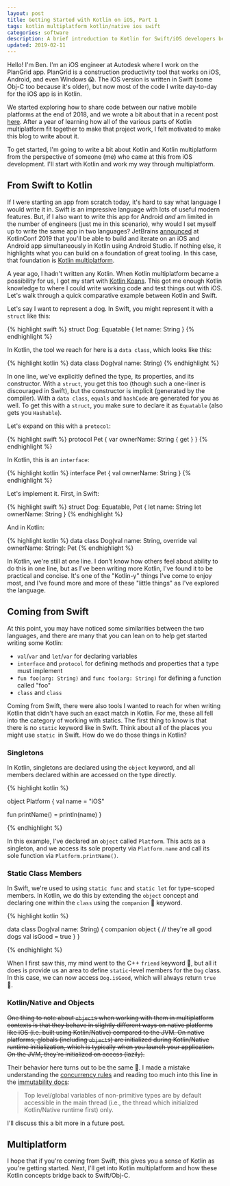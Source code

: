 ```yaml
---
layout: post
title: Getting Started with Kotlin on iOS, Part 1
tags: kotlin multiplatform kotlin/native ios swift
categories: software
description: A brief introduction to Kotlin for Swift/iOS developers before diving into Kotlin multiplatform.
updated: 2019-02-11
---
```


Hello! I'm Ben. I'm an iOS engineer at Autodesk where I work on the PlanGrid app. PlanGrid is a construction productivity tool that works on iOS, Android, and even Windows 😱. The iOS version is written in Swift (some Obj-C too because it's older), but now most of the code I write day-to-day for the iOS app is in Kotlin.

We started exploring how to share code between our native mobile platforms at the end of 2018, and we wrote a bit about that in a recent post [here](https://medium.com/plangrid-technology/cross-platform-with-kotlin-native-at-plangrid-3e84b9cfe39c). After a year of learning how all of the various parts of Kotlin multiplatform fit together to make that project work, I felt motivated to make this blog to write about it.

To get started, I'm going to write a bit about Kotlin and Kotlin multiplatform from the perspective of someone (me) who came at this from iOS development. I'll start with Kotlin and work my way through multiplatform.

## From Swift to Kotlin

If I were starting an app from scratch today, it's hard to say what language I would write it in. Swift is an impressive language with lots of useful modern features. But, if I also want to write this app for Android _and_ am limited in the number of engineers (just me in this scenario), why would I set myself up to write the same app in two languages? JetBrains [announced](https://blog.jetbrains.com/kotlin/2019/12/what-to-expect-in-kotlin-1-4-and-beyond) at KotlinConf 2019 that you'll be able to build and iterate on an iOS and Android app simultaneously in Kotlin using Android Studio. If nothing else, it highlights what you can build on a foundation of great tooling. In this case, that foundation is [Kotlin multiplatform](https://www.jetbrains.com/lp/mobilecrossplatform).

A year ago, I hadn't written any Kotlin. When Kotlin multiplatform became a possibility for us, I got my start with [Kotlin Koans](https://play.kotlinlang.org/koans/). This got me enough Kotlin knowledge to where I could write working code and test things out with iOS. Let's walk through a quick comparative example between Kotlin and Swift.

Let's say I want to represent a dog. In Swift, you might represent it with a `struct` like this:

{% highlight swift %}
struct Dog: Equatable {
  let name: String
}
{% endhighlight %}

In Kotlin, the tool we reach for here is a `data class`, which looks like this:

{% highlight kotlin %}
data class Dog(val name: String)
{% endhighlight %}

In one line, we've explicitly defined the type, its properties, and its constructor. With a `struct`, you get this too (though such a one-liner is discouraged in Swift), but the constructor is implicit (generated by the compiler). With a `data class`, `equals` and `hashCode` are generated for you as well. To get this with a `struct`, you make sure to declare it as `Equatable` (also gets you `Hashable`).

Let's expand on this with a `protocol`:

{% highlight swift %}
protocol Pet {
  var ownerName: String { get }
}
{% endhighlight %}

In Kotlin, this is an `interface`:

{% highlight kotlin %}
interface Pet {
  val ownerName: String
}
{% endhighlight %}

Let's implement it. First, in Swift:

{% highlight swift %}
struct Dog: Equatable, Pet {
  let name: String
  let ownerName: String
}
{% endhighlight %}

And in Kotlin:

{% highlight kotlin %}
data class Dog(val name: String, override val ownerName: String): Pet
{% endhighlight %}

In Kotlin, we're still at one line. I don't know how others feel about ability to do this in one line, but as I've been writing more Kotlin, I've found it to be practical and concise. It's one of the "Kotlin-y" things I've come to enjoy most, and I've found more and more of these "little things" as I've explored the language.

## Coming from Swift

At this point, you may have noticed some similarities between the two languages, and there are many that you can lean on to help get started writing some Kotlin:

- `val`/`var` and `let`/`var` for declaring variables
- `interface` and `protocol` for defining methods and properties that a type must implement
- `fun foo(arg: String)` and `func foo(arg: String)` for defining a function called "foo"
- `class` and `class`

Coming from Swift, there were also tools I wanted to reach for when writing Kotlin that didn't have such an exact match in Kotlin. For me, these all fell into the category of working with statics. The first thing to know is that there is no `static` keyword like in Swift. Think about all of the places you might use `static `in Swift. How do we do those things in Kotlin?

### Singletons

In Kotlin, singletons are declared using the `object` keyword, and all members declared within are accessed on the type directly.

{% highlight kotlin %}

object Platform {
   val name = "iOS"

   fun printName() = println(name)
}

{% endhighlight %}

In this example, I've declared an `object` called `Platform`. This acts as a singleton, and we access its sole property via `Platform.name` and call its sole function via `Platform.printName()`.

### Static Class Members

In Swift, we're used to using `static func` and `static let` for type-scoped members. In Kotlin, we do this by extending the `object` concept and declaring one within the `class` using the `companion` 🤝 keyword.

{% highlight kotlin %}

data class Dog(val name: String) {
    companion object {
        // they're all good dogs
        val isGood = true
    }
}

{% endhighlight %}

When I first saw this, my mind went to the C++ `friend` keyword 🙈, but all it does is provide us an area to define `static`-level members for the `Dog` class. In this case, we can now access `Dog.isGood`, which will always return `true` 🐶.

### Kotlin/Native and Objects

~~One thing to note about `object`s when working with them in multiplatform contexts is that they behave in slightly different ways on native platforms like iOS (i.e. built using Kotlin/Native) compared to the JVM. On native platforms, globals (including `object`s) are initialized during Kotlin/Native runtime initialization, which is typically when you launch your application. On the JVM, they're initialized on access (lazily).~~

Their behavior here turns out to be the same 🎉. I made a mistake understanding the [concurrency rules](https://github.com/JetBrains/kotlin-native/blob/95ee655fbe8a5d346aea00c42deeb7ca493cb757/CONCURRENCY.md#global-variables-and-singletons) and reading too much into this line in the [immutability docs](https://github.com/JetBrains/kotlin-native/blob/985385e2fac037a1e9d8f2253139fced195c7421/IMMUTABILITY.md):

> Top level/global variables of non-primitive types are by default accessible in the main thread (i.e., the thread which initialized Kotlin/Native runtime first) only.

I'll discuss this a bit more in a future post.

## Multiplatform

I hope that if you're coming from Swift, this gives you a sense of Kotlin as you're getting started. Next, I'll get into Kotlin multiplatform and how these Kotlin concepts bridge back to Swift/Obj-C.

